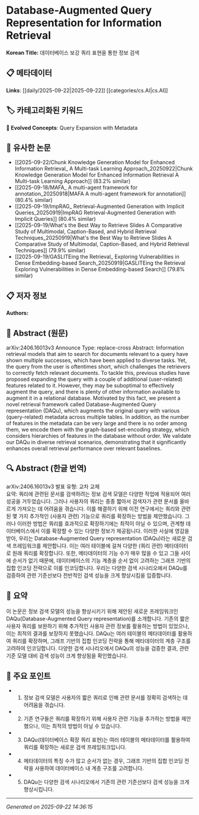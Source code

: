 # Database-Augmented Query Representation for Information Retrieval

**Korean Title:** 데이터베이스 보강 쿼리 표현을 통한 정보 검색

## 📋 메타데이터

**Links**: [[daily/2025-09-22|2025-09-22]] [[categories/cs.AI|cs.AI]]

## 🏷️ 카테고리화된 키워드
**🚀 Evolved Concepts**: Query Expansion with Metadata

## 🔗 유사한 논문
- [[2025-09-22/Chunk Knowledge Generation Model for Enhanced Information Retrieval_ A Multi-task Learning Approach_20250922|Chunk Knowledge Generation Model for Enhanced Information Retrieval A Multi-task Learning Approach]] (83.2% similar)
- [[2025-09-18/MAFA_ A multi-agent framework for annotation_20250918|MAFA A multi-agent framework for annotation]] (80.4% similar)
- [[2025-09-19/ImpRAG_ Retrieval-Augmented Generation with Implicit Queries_20250919|ImpRAG Retrieval-Augmented Generation with Implicit Queries]] (80.4% similar)
- [[2025-09-19/What's the Best Way to Retrieve Slides A Comparative Study of Multimodal, Caption-Based, and Hybrid Retrieval Techniques_20250919|What's the Best Way to Retrieve Slides A Comparative Study of Multimodal, Caption-Based, and Hybrid Retrieval Techniques]] (79.9% similar)
- [[2025-09-19/GASLITEing the Retrieval_ Exploring Vulnerabilities in Dense Embedding-based Search_20250919|GASLITEing the Retrieval Exploring Vulnerabilities in Dense Embedding-based Search]] (79.8% similar)

## 📋 저자 정보

**Authors:** 

## 📄 Abstract (원문)

arXiv:2406.16013v3 Announce Type: replace-cross 
Abstract: Information retrieval models that aim to search for documents relevant to a query have shown multiple successes, which have been applied to diverse tasks. Yet, the query from the user is oftentimes short, which challenges the retrievers to correctly fetch relevant documents. To tackle this, previous studies have proposed expanding the query with a couple of additional (user-related) features related to it. However, they may be suboptimal to effectively augment the query, and there is plenty of other information available to augment it in a relational database. Motivated by this fact, we present a novel retrieval framework called Database-Augmented Query representation (DAQu), which augments the original query with various (query-related) metadata across multiple tables. In addition, as the number of features in the metadata can be very large and there is no order among them, we encode them with the graph-based set-encoding strategy, which considers hierarchies of features in the database without order. We validate our DAQu in diverse retrieval scenarios, demonstrating that it significantly enhances overall retrieval performance over relevant baselines.

## 🔍 Abstract (한글 번역)

arXiv:2406.16013v3 발표 유형: 교차 교체  
요약: 쿼리에 관련된 문서를 검색하려는 정보 검색 모델은 다양한 작업에 적용되어 여러 성공을 거두었습니다. 그러나 사용자의 쿼리는 종종 짧아서 검색자가 관련 문서를 올바르게 가져오는 데 어려움을 겪습니다. 이를 해결하기 위해 이전 연구에서는 쿼리와 관련된 몇 가지 추가적인 (사용자 관련) 기능으로 쿼리를 확장하는 방법을 제안했습니다. 그러나 이러한 방법은 쿼리를 효과적으로 확장하기에는 최적이 아닐 수 있으며, 관계형 데이터베이스에서 이를 확장할 수 있는 다양한 정보가 제공됩니다. 이러한 사실에 영감을 받아, 우리는 Database-Augmented Query representation (DAQu)라는 새로운 검색 프레임워크를 제안합니다. 이는 여러 테이블에 걸쳐 다양한 (쿼리 관련) 메타데이터로 원래 쿼리를 확장합니다. 또한, 메타데이터의 기능 수가 매우 많을 수 있고 그들 사이에 순서가 없기 때문에, 데이터베이스의 기능 계층을 순서 없이 고려하는 그래프 기반의 집합 인코딩 전략으로 이를 인코딩합니다. 우리는 다양한 검색 시나리오에서 DAQu를 검증하여 관련 기준선보다 전반적인 검색 성능을 크게 향상시킴을 입증합니다.

## 📝 요약

이 논문은 정보 검색 모델의 성능을 향상시키기 위해 제안된 새로운 프레임워크인 DAQu(Database-Augmented Query representation)를 소개합니다. 기존의 짧은 사용자 쿼리를 보완하기 위해 추가적인 사용자 관련 정보를 활용하는 방법이 있었으나, 이는 최적의 결과를 보장하지 못했습니다. DAQu는 여러 테이블의 메타데이터를 활용하여 쿼리를 확장하며, 그래프 기반의 집합 인코딩 전략을 통해 메타데이터의 계층 구조를 고려하여 인코딩합니다. 다양한 검색 시나리오에서 DAQu의 성능을 검증한 결과, 관련 기준 모델 대비 검색 성능이 크게 향상됨을 확인했습니다.

## 🎯 주요 포인트

- 1. 정보 검색 모델은 사용자의 짧은 쿼리로 인해 관련 문서를 정확히 검색하는 데 어려움을 겪습니다.

- 2. 기존 연구들은 쿼리를 확장하기 위해 사용자 관련 기능을 추가하는 방법을 제안했으나, 이는 최적의 방법이 아닐 수 있습니다.

- 3. DAQu(데이터베이스 확장 쿼리 표현)는 여러 테이블의 메타데이터를 활용하여 쿼리를 확장하는 새로운 검색 프레임워크입니다.

- 4. 메타데이터의 특징 수가 많고 순서가 없는 경우, 그래프 기반의 집합 인코딩 전략을 사용하여 데이터베이스 내 계층 구조를 고려합니다.

- 5. DAQu는 다양한 검색 시나리오에서 기존의 관련 기준선보다 검색 성능을 크게 향상시킵니다.

---

*Generated on 2025-09-22 14:36:15*